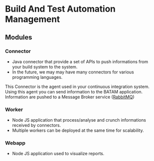 # Build And Test Automation Management

## Modules
### Connector
- Java connector that provide a set of APIs to push informations from your build system to the system.
- In the future, we may may have many connectors for various programming languages.

This Connector is the agent used in your continuous integration system. Using this agent you can send information to the BATAM application.
Information are pushed to a Message Broker service ([RabbitMQ](http://www.rabbitmq.com/))

### Worker
- Node JS application that process/analyse and crunch informations received by connectors. 
- Multiple workers can be deployed at the same time for scalability.

### Webapp
- Node JS application used to visualize reports.

